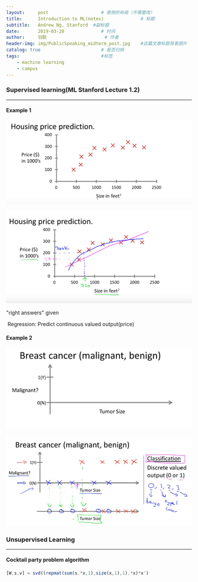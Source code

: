 ```yaml
---
layout:     post                    # 使用的布局（不需要改）
title:      Introduction to ML(notes)              # 标题 
subtitle:   Andrew Ng, Stanford  #副标题
date:       2019-03-20              # 时间
author:     羽聪                      # 作者
header-img: img/PublicSpeaking_midterm_post.jpg    #这篇文章标题背景图片
catalog: true                       # 是否归档
tags:                               #标签
    - machine learning
    - campus
---
```


### Supervised learning(ML Stanford Lecture 1.2)

---
#### Example 1

![image](https://github.com/cheeseburg/cheeseburg.github.io/blob/master/ML_img/1553062754689.png)

![image](https://github.com/cheeseburg/cheeseburg.github.io/blob/master/ML_img/1553062819359.png)

"right answers" given

​	Regression: Predict continuous valued output(price)

#### Example 2

![image](https://github.com/cheeseburg/cheeseburg.github.io/blob/master/ML_img/1553063006612.png)

![image](https://github.com/cheeseburg/cheeseburg.github.io/blob/master/ML_img/1553063295981.png)

### Unsupervised Learning

---

#### Cocktail party problem algorithm

```octave
[W,s,v] = svd((repmat(sum(s.*x,1),size(x,1),1).*x)*x')
```
